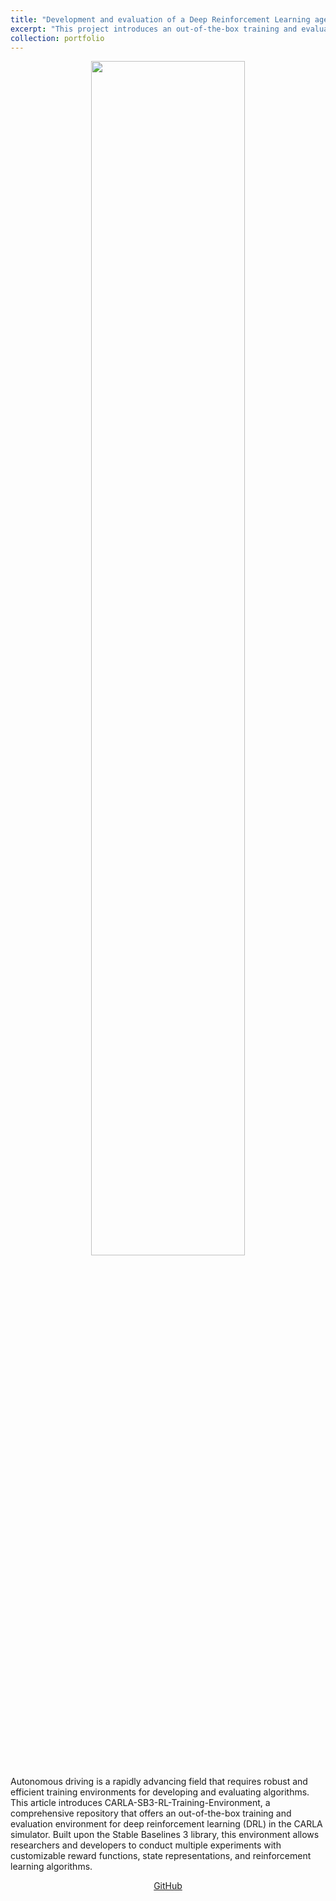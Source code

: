 ```yaml
---
title: "Development and evaluation of a Deep Reinforcement Learning agent in CARLA simulator"
excerpt: "This project introduces an out-of-the-box training and evaluation environment for deep reinforcement learning (DRL) in the CARLA simulator based on StableBaselines3 library. This project was made as part of my Bachelor's thesis. <br> <img src='/images/project-CARLA-SB3/rl_train.gif'>"
collection: portfolio
---
```


<p align="center">
  <img width="70%" src='/images/project-CARLA-SB3/rl_train.gif'>
</p>
Autonomous driving is a rapidly advancing field that requires robust and efficient training environments for developing and evaluating algorithms. This article introduces CARLA-SB3-RL-Training-Environment, a comprehensive repository that offers an out-of-the-box training and evaluation environment for deep reinforcement learning (DRL) in the CARLA simulator. Built upon the Stable Baselines 3 library, this environment allows researchers and developers to conduct multiple experiments with customizable reward functions, state representations, and reinforcement learning algorithms.

<p align="center">
    <a class="btn" href="https://github.com/alberto-mate/CARLA-SB3-RL-Training-Environment"> <i class="fab fa-github" aria-hidden="true"></i> GitHub</a>
</p>